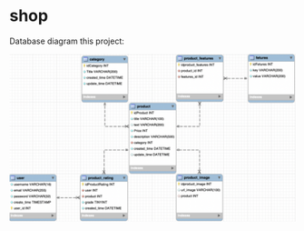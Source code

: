 # shop

Database diagram this project:

![Image alt](https://github.com/martyr00/shop/blob/main/database_diagram.png)
